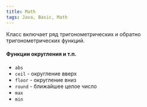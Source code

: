 ```yaml
---
title: Math
tags: Java, Basic, Math
---
```

Класс включает ряд тригонометрических и обратно тригонометрических функций.

#### Функции округления и т.п.
* `abs`
* `ceil` - округление вверх
* `floor` - округление вниз
* `round` - ближайшее целое число
* `max`
* `min`
